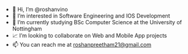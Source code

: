 - 👋 Hi, I’m @roshanvino
- 👀 I’m interested in Software Engineering and IOS Development
- 🌱 I’m currently studying BSc Computer Science at the University of Nottingham
- 📈 I’m looking to collaborate on Web and Mobile App projects
- 📫 You can reach me at roshanpreetham21@gmail.com

<!---
roshanvino/roshanvino is a ✨ special ✨ repository because its `README.md` (this file) appears on your GitHub profile.
You can click the Preview link to take a look at your changes.
--->
